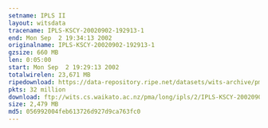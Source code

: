 ```yaml
---
setname: IPLS II
layout: witsdata
tracename: IPLS-KSCY-20020902-192913-1
end: Mon Sep  2 19:34:13 2002
originalname: IPLS-KSCY-20020902-192913-1
gzsize: 660 MB
len: 0:05:00
start: Mon Sep  2 19:29:13 2002
totalwirelen: 23,671 MB
ripedownload: https://data-repository.ripe.net/datasets/wits-archive/pma/long/ipls/2/IPLS-KSCY-20020902-192913-1.gz
pkts: 32 million
download: ftp://wits.cs.waikato.ac.nz/pma/long/ipls/2/IPLS-KSCY-20020902-192913-1.gz
size: 2,479 MB
md5: 056992004feb613726d927d9ca763fc0
---
```

